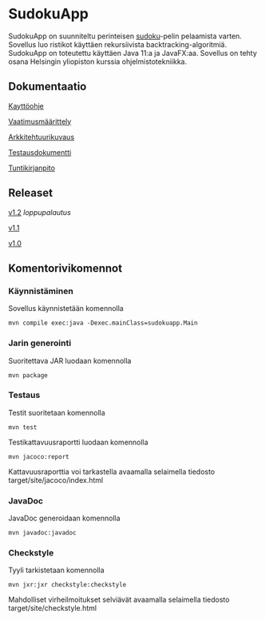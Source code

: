 # SudokuApp

SudokuApp on suunniteltu perinteisen [sudoku](https://en.wikipedia.org/wiki/Sudoku)-pelin pelaamista varten. Sovellus luo ristikot käyttäen rekursiivista backtracking-algoritmiä. SudokuApp on toteutettu käyttäen Java 11:a ja JavaFX:aa. Sovellus on tehty osana Helsingin yliopiston kurssia ohjelmistotekniikka.

## Dokumentaatio

[Kayttöohje](https://github.com/osekeranen/sudoku/blob/master/dokumentaatio/kayttoohje.md)

[Vaatimusmäärittely](https://github.com/osekeranen/sudoku/blob/master/dokumentaatio/vaatimusmaarittely.md)

[Arkkitehtuurikuvaus](https://github.com/osekeranen/sudoku/blob/master/dokumentaatio/arkkitehtuuri.md)

[Testausdokumentti](https://github.com/osekeranen/sudoku/blob/master/dokumentaatio/testaus.md)

[Tuntikirjanpito](https://github.com/osekeranen/sudoku/blob/master/dokumentaatio/tuntikirjanpito.md)

## Releaset

[v1.2](https://github.com/osekeranen/sudoku/releases/tag/v1.2) *loppupalautus*

[v1.1](https://github.com/osekeranen/sudoku/releases/tag/v1.1)

[v1.0](https://github.com/osekeranen/sudoku/releases/tag/v1.0)

## Komentorivikomennot

### Käynnistäminen

Sovellus käynnistetään komennolla

```
mvn compile exec:java -Dexec.mainClass=sudokuapp.Main
```

### Jarin generointi

Suoritettava JAR luodaan komennolla

```
mvn package
```

### Testaus

Testit suoritetaan komennolla

```
mvn test
```

Testikattavuusraportti luodaan komennolla

```
mvn jacoco:report
```

Kattavuusraporttia voi tarkastella avaamalla selaimella tiedosto target/site/jacoco/index.html

### JavaDoc

JavaDoc generoidaan komennolla

```
mvn javadoc:javadoc
```

### Checkstyle

Tyyli tarkistetaan komennolla

```
mvn jxr:jxr checkstyle:checkstyle
```

Mahdolliset virheilmoitukset selviävät avaamalla selaimella tiedosto target/site/checkstyle.html
